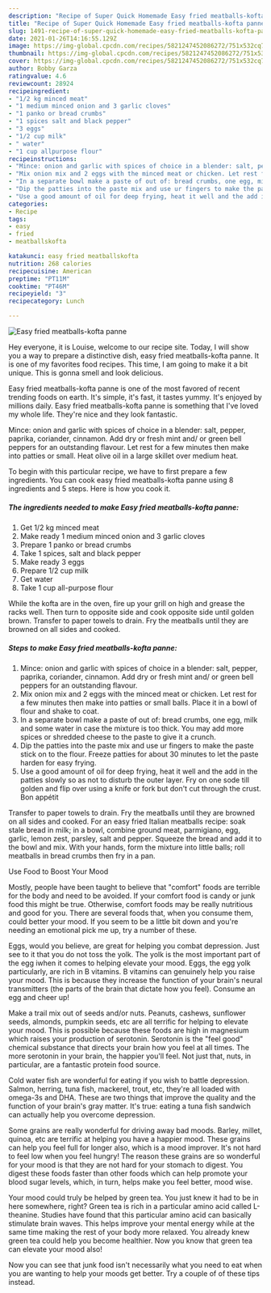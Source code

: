 ```yaml
---
description: "Recipe of Super Quick Homemade Easy fried meatballs-kofta panne"
title: "Recipe of Super Quick Homemade Easy fried meatballs-kofta panne"
slug: 1491-recipe-of-super-quick-homemade-easy-fried-meatballs-kofta-panne
date: 2021-01-26T14:16:55.129Z
image: https://img-global.cpcdn.com/recipes/5821247452086272/751x532cq70/easy-fried-meatballs-kofta-panne-recipe-main-photo.jpg
thumbnail: https://img-global.cpcdn.com/recipes/5821247452086272/751x532cq70/easy-fried-meatballs-kofta-panne-recipe-main-photo.jpg
cover: https://img-global.cpcdn.com/recipes/5821247452086272/751x532cq70/easy-fried-meatballs-kofta-panne-recipe-main-photo.jpg
author: Bobby Garza
ratingvalue: 4.6
reviewcount: 28924
recipeingredient:
- "1/2 kg minced meat"
- "1 medium minced onion and 3 garlic cloves"
- "1 panko or bread crumbs"
- "1 spices salt and black pepper"
- "3 eggs"
- "1/2 cup milk"
- " water"
- "1 cup allpurpose flour"
recipeinstructions:
- "Mince: onion and garlic with spices of choice in a blender: salt, pepper,  paprika, coriander, cinnamon. Add dry or fresh mint and/ or green bell peppers for an outstanding flavour."
- "Mix onion mix and 2 eggs with the minced meat or chicken. Let rest for a few minutes then make into patties or small balls. Place it in a bowl of flour and shake to coat."
- "In a separate bowl make a paste of out of: bread crumbs, one egg, milk and some water in case the mixture is too thick. You may add more spices or shredded cheese to the paste to give it a crunch."
- "Dip the patties into the paste mix and use ur fingers to make the paste stick on to the flour. Freeze patties for about 30 minutes to let the paste harden for easy frying."
- "Use a good amount of oil for deep frying, heat it well and the add in the patties slowly so as not to disturb the outer layer. Fry on one sode till golden and flip over using a knife or fork but don&#39;t cut through the crust. Bon appétit"
categories:
- Recipe
tags:
- easy
- fried
- meatballskofta

katakunci: easy fried meatballskofta 
nutrition: 268 calories
recipecuisine: American
preptime: "PT11M"
cooktime: "PT46M"
recipeyield: "3"
recipecategory: Lunch

---
```



![Easy fried meatballs-kofta panne](https://img-global.cpcdn.com/recipes/5821247452086272/751x532cq70/easy-fried-meatballs-kofta-panne-recipe-main-photo.jpg)

Hey everyone, it is Louise, welcome to our recipe site. Today, I will show you a way to prepare a distinctive dish, easy fried meatballs-kofta panne. It is one of my favorites food recipes. This time, I am going to make it a bit unique. This is gonna smell and look delicious.

Easy fried meatballs-kofta panne is one of the most favored of recent trending foods on earth. It's simple, it's fast, it tastes yummy. It's enjoyed by millions daily. Easy fried meatballs-kofta panne is something that I've loved my whole life. They're nice and they look fantastic.

Mince: onion and garlic with spices of choice in a blender: salt, pepper, paprika, coriander, cinnamon. Add dry or fresh mint and/ or green bell peppers for an outstanding flavour. Let rest for a few minutes then make into patties or small. Heat olive oil in a large skillet over medium heat.


To begin with this particular recipe, we have to first prepare a few ingredients. You can cook easy fried meatballs-kofta panne using 8 ingredients and 5 steps. Here is how you cook it.

<!--inarticleads1-->

##### The ingredients needed to make Easy fried meatballs-kofta panne:

1. Get 1/2 kg minced meat
1. Make ready 1 medium minced onion and 3 garlic cloves
1. Prepare 1 panko or bread crumbs
1. Take 1 spices, salt and black pepper
1. Make ready 3 eggs
1. Prepare 1/2 cup milk
1. Get  water
1. Take 1 cup all-purpose flour


While the kofta are in the oven, fire up your grill on high and grease the racks well. Then turn to opposite side and cook opposite side until golden brown. Transfer to paper towels to drain. Fry the meatballs until they are browned on all sides and cooked. 

<!--inarticleads2-->

##### Steps to make Easy fried meatballs-kofta panne:

1. Mince: onion and garlic with spices of choice in a blender: salt, pepper,  paprika, coriander, cinnamon. Add dry or fresh mint and/ or green bell peppers for an outstanding flavour.
1. Mix onion mix and 2 eggs with the minced meat or chicken. Let rest for a few minutes then make into patties or small balls. Place it in a bowl of flour and shake to coat.
1. In a separate bowl make a paste of out of: bread crumbs, one egg, milk and some water in case the mixture is too thick. You may add more spices or shredded cheese to the paste to give it a crunch.
1. Dip the patties into the paste mix and use ur fingers to make the paste stick on to the flour. Freeze patties for about 30 minutes to let the paste harden for easy frying.
1. Use a good amount of oil for deep frying, heat it well and the add in the patties slowly so as not to disturb the outer layer. Fry on one sode till golden and flip over using a knife or fork but don&#39;t cut through the crust. Bon appétit


Transfer to paper towels to drain. Fry the meatballs until they are browned on all sides and cooked. For an easy fried Italian meatballs recipe: soak stale bread in milk; in a bowl, combine ground meat, parmigiano, egg, garlic, lemon zest, parsley, salt and pepper. Squeeze the bread and add it to the bowl and mix. With your hands, form the mixture into little balls; roll meatballs in bread crumbs then fry in a pan. 

Use Food to Boost Your Mood


Mostly, people have been taught to believe that "comfort" foods are terrible for the body and need to be avoided. If your comfort food is candy or junk food this might be true. Otherwise, comfort foods may be really nutritious and good for you. There are several foods that, when you consume them, could better your mood. If you seem to be a little bit down and you're needing an emotional pick me up, try a number of these.

Eggs, would you believe, are great for helping you combat depression. Just see to it that you do not toss the yolk. The yolk is the most important part of the egg iwhen it comes to helping elevate your mood. Eggs, the egg yolk particularly, are rich in B vitamins. B vitamins can genuinely help you raise your mood. This is because they increase the function of your brain's neural transmitters (the parts of the brain that dictate how you feel). Consume an egg and cheer up!

Make a trail mix out of seeds and/or nuts. Peanuts, cashews, sunflower seeds, almonds, pumpkin seeds, etc are all terrific for helping to elevate your mood. This is possible because these foods are high in magnesium which raises your production of serotonin. Serotonin is the "feel good" chemical substance that directs your brain how you feel at all times. The more serotonin in your brain, the happier you'll feel. Not just that, nuts, in particular, are a fantastic protein food source.

Cold water fish are wonderful for eating if you wish to battle depression. Salmon, herring, tuna fish, mackerel, trout, etc, they're all loaded with omega-3s and DHA. These are two things that improve the quality and the function of your brain's gray matter. It's true: eating a tuna fish sandwich can actually help you overcome depression. 

Some grains are really wonderful for driving away bad moods. Barley, millet, quinoa, etc are terrific at helping you have a happier mood. These grains can help you feel full for longer also, which is a mood improver. It's not hard to feel low when you feel hungry! The reason these grains are so wonderful for your mood is that they are not hard for your stomach to digest. You digest these foods faster than other foods which can help promote your blood sugar levels, which, in turn, helps make you feel better, mood wise.

Your mood could truly be helped by green tea. You just knew it had to be in here somewhere, right? Green tea is rich in a particular amino acid called L-theanine. Studies have found that this particular amino acid can basically stimulate brain waves. This helps improve your mental energy while at the same time making the rest of your body more relaxed. You already knew green tea could help you become healthier. Now you know that green tea can elevate your mood also!

Now you can see that junk food isn't necessarily what you need to eat when you are wanting to help your moods get better. Try  a  couple of  of  these  tips  instead.

